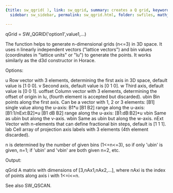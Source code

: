 ```yaml
---
{title: sw_qgrid( ), link: sw_qgrid, summary: creates a Q grid, keywords: sample,
  sidebar: sw_sidebar, permalink: sw_qgrid.html, folder: swfiles, mathjax: 'true'}

---
```

 
qGrid = SW_QGRID('option1',value1,...)
 
The function helps to generate n-dimensional grids (n<=3) in 3D space. It
uses n linearly independent vectors ("lattice vectors") and bin values
(coordinates in "lattice units" or "lu") to generate the points. It works
similarly as the d3d constructor in Horace.
 
Options:
 
u         Row vector with 3 elements, determining the first axis in 3D
          space, default value is [1 0 0].
v         Second axis, default value is [0 1 0].
w         Third axis, default value is [0 0 1].
uoffset   Column vector with 3 elements, determining the offset of origin
          in lu, (fourth element is accepted but discarded).
ubin      Bin points along the first axis. Can be a vector with 1, 2 or 3
          elements:
              [B1]        single value along the u-axis:  B1*u
              [B1 B2]     range along the u-axis:         [B1:1/nExt:B2]*u
              [B1 dB B2]  range along the u-axis:         [B1:dB:B2]*u
vbin      Same as ubin but along the v-axis.
wbin      Same as ubin but along the w-axis.
nExt      Vector with n-elements that can define fractional bin steps,
          default is [1 1 1].
lab       Cell array of projection axis labels with 3 elements (4th
          element discarded).
 
n is determined by the number of given bins (1<=n<=3), so if only 'ubin'
is given, n=1; if 'ubin' and 'vbin' are both given n=2, etc.
 
Output:
 
qGrid     A matrix with dimensions of [3,nAx1,nAx2,...], where nAxi is
          the index of points along axis i with 1<=i<=n.
 
See also SW_QSCAN.
 

